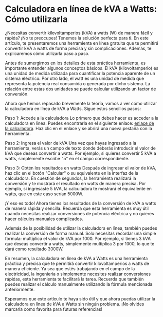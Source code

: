Calculadora en línea de kVA a Watts: Cómo utilizarla
====================================================

¿Necesitas convertir kilovoltamperios (kVA) a watts (W) de manera fácil y rápida? ¡No te preocupes! Tenemos la solución perfecta para ti. En este artículo, te presentaremos una herramienta en línea gratuita que te permitirá convertir kVA a watts de forma precisa y sin complicaciones. Además, te explicaremos cómo utilizarla paso a paso.

Antes de sumergirnos en los detalles de esta práctica herramienta, es importante entender algunos conceptos básicos. El kVA (kilovoltamperio) es una unidad de medida utilizada para cuantificar la potencia aparente de un sistema eléctrico. Por otro lado, el watt es una unidad de medida que representa la potencia real consumida o generada por dicho sistema. La relación entre estas dos unidades se puede calcular utilizando un factor de conversión.

Ahora que hemos repasado brevemente la teoría, vamos a ver cómo utilizar la calculadora en línea de kVA a Watts. Sigue estos sencillos pasos:

Paso 1: Accede a la calculadora Lo primero que debes hacer es acceder a la calculadora en línea. Puedes encontrarla en el siguiente enlace: [enlace de la calculadora](https://www.onlinecalculatorsfree.com/es/tools/kva-to-watt-calculator.html). Haz clic en el enlace y se abrirá una nueva pestaña con la herramienta.

Paso 2: Ingresa el valor de kVA Una vez que hayas ingresado a la herramienta, verás un campo de texto donde deberás introducir el valor de kVA que deseas convertir a watts. Por ejemplo, si quieres convertir 5 kVA a watts, simplemente escribe "5" en el campo correspondiente.

Paso 3: Obtén los resultados en watts Después de ingresar el valor de kVA, haz clic en el botón "Calcular" o su equivalente en la interfaz de la calculadora. En cuestión de segundos, la herramienta realizará la conversión y te mostrará el resultado en watts de manera precisa. Por ejemplo, si ingresaste 5 kVA, la calculadora te mostrará el equivalente en watts, que en este caso serían 5000W.

¡Y eso es todo! Ahora tienes los resultados de la conversión de kVA a watts de manera rápida y sencilla. Recuerda que esta herramienta es muy útil cuando necesitas realizar conversiones de potencia eléctrica y no quieres hacer cálculos manuales complicados.

Además de la posibilidad de utilizar la calculadora en línea, también puedes realizar la conversión de forma manual. Solo necesitas recordar una simple fórmula: multiplica el valor de kVA por 1000. Por ejemplo, si tienes 3 kVA que deseas convertir a watts, simplemente multiplica 3 por 1000, lo que te dará como resultado 3000W.

En resumen, la calculadora en línea de kVA a Watts es una herramienta práctica y precisa que te permitirá convertir kilovoltamperios a watts de manera eficiente. Ya sea que estés trabajando en el campo de la electricidad, la ingeniería o simplemente necesites realizar conversiones rápidas, esta herramienta te facilitará la tarea. Recuerda que también puedes realizar el cálculo manualmente utilizando la fórmula mencionada anteriormente.

Esperamos que este artículo te haya sido útil y que ahora puedas utilizar la calculadora en línea de kVA a Watts sin ningún problema. ¡No olvides marcarla como favorita para futuras referencias!